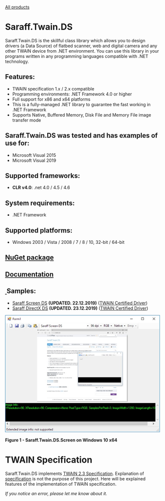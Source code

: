 [All products](../)
# Saraff.Twain.DS
Saraff.Twain.DS is the skillful class library which allows you to design drivers (a Data Source) of flatbed scanner, web and digital camera and any other TWAIN device from .NET environment. You can use this library in your programs written in any programming languages compatible with .NET technology. 
## Features:
* TWAIN specification 1.x / 2.x compatible
* Programming environments: .NET Framework 4.0 or higher
* Full support for x86 and x64 platforms
* This is a fully-managed .NET library to guarantee the fast working in .NET Framework
* Supports Native, Buffered Memory, Disk File and Memory File image transfer mode
## Saraff.Twain.DS was tested and has examples of use for:
* Microsoft Visual 2015
* Microsoft Visual 2019
## Supported frameworks:
* **CLR v4.0**: .net 4.0 / 4.5 / 4.6
## System requirements:
* .NET Framework
## Supported platforms:
* Windows 2003 / Vista / 2008 / 7 / 8 / 10, 32-bit / 64-bit

## [NuGet package](https://www.nuget.org/packages/Saraff.Twain.DS/)
## [Documentation](./wiki/)

## [&nbsp;](#samples)Samples:
* [Saraff Screen DS](./download/Saraff.Twain.DS.Screen_1.0.2.690.zip) **(UPDATED. 22.12.2019)** ([TWAIN Certified Driver](https://resource.twain.org/twain-certified-drivers/entry/1650/))
* [Saraff DirectX DS](https://github.com/saraff-9EB1047A4BEB4cef8506B29BA325BD5A/Saraff.Twain.DS.DirectX) **(UPDATED. 23.12.2019)** ([TWAIN Certified Driver](https://resource.twain.org/twain-certified-drivers/entry/1649/))

![](./content/Home_Saraff.Twain.DS.Screen.jpg)

**Figure 1 - Saraff.Twain.DS.Screen on Windows 10 x64**

# TWAIN Specification 
Saraff.Twain.DS implements [TWAIN 2.3 Specification](http://twain.org/specification). Explanation of [specification](http://twain.org/specification) is not the purpose of this project. Here will be explained features of the implementation of TWAIN specification.


_If you notice an error, please let me know about it._

